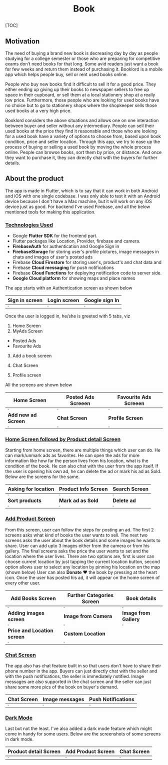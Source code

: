 <h1><p align="center">Book</p></h1>



[TOC]

## Motivation

The need of buying a brand new book is decreasing day by day as people studying for a college semester or those who are preparing for competitive exams don’t need books for that long. Some avid readers just want a book for few weeks and return them instead of purchasing it. Booklord is a mobile app which helps people buy, sell or rent used books online. 

People who buy new books find it difficult to sell it for a good price. They either ending up giving up their books to newspaper sellers to free up space in their cupboard, or sell them at a local stationery shop at a really low price.
Furthermore, those people who are looking for used books have no choice but to go to stationery shops where the shopkeeper sells those used books at a very high price.

Booklord considers the above situations and allows one on one interaction between buyer and seller without any intermediary. People can sell their used books at the price they find it reasonable and those who are looking for a used book have a variety of options to choose from, based upon book condition, price and seller location.
Through this app, we try to ease up the process of buying or selling a used book by moving the whole process online. People can browse books, sort them by price, or distance. And once they want to purchase it, they can directly chat with the buyers for further details.

## About the product

The app is made in Flutter, which is to say that it can work in both Android and iOS with one single codebase. I was only able to test it with an Android device because I don't have a Mac machine, but it will work on any iOS device just as good. For backend I've used Firebase, and all the below mentioned tools for making this application.

### <u>Technologies Used</u>

- Google **Flutter SDK** for the frontend part. 
- Flutter packages like Location, Provider, firebase and camera.
- **FirebaseAuth** for authentication and Google Sign in
- **FirebaseStorage** for storing user's profile pictures, image messages in chats and images of user's posted ads
- Firebase **Cloud Firestore** for storing user's, product's and chat data and
- Firebase **Cloud messaging** for push notifications
- Firebase **Cloud Functions** for deploying notification code to server side.
- **Google Cloud platform** for showing maps and place names

The app starts with an Authentication screen as shown below

| Sign in screen                                                                                                                       | Login screen                                                                                                                         | Google sign In                                                                                                                       |
| ------------------------------------------------------------------------------------------------------------------------------------ | ------------------------------------------------------------------------------------------------------------------------------------ | ------------------------------------------------------------------------------------------------------------------------------------ |
| <img src="https://user-images.githubusercontent.com/45118110/99714820-0fb2c080-2acc-11eb-94bb-87531f909d57.jpg" style="zoom:25%;" /> | <img src="https://user-images.githubusercontent.com/45118110/99714838-13dede00-2acc-11eb-9d58-68275b7e1c1d.jpg" style="zoom:25%;" /> | <img src="https://user-images.githubusercontent.com/45118110/99714852-18a39200-2acc-11eb-9e05-0946bd303654.jpg" style="zoom:25%;" /> |



Once the user is logged in, he/she is greeted with 5 tabs, viz

1. Home Screen
2. MyAds Screen

- Posted Ads
- Favourite Ads

3. Add a book screen

4. Chat Screen

5. Profile screen

All the screens are shown below

| Home Screen                                                                                                                          | Posted Ads Screeen                                                                                                                   | Favourite Ads Screeen                                                                                                                |
| ------------------------------------------------------------------------------------------------------------------------------------ | ------------------------------------------------------------------------------------------------------------------------------------ | ------------------------------------------------------------------------------------------------------------------------------------ |
| <img src="https://user-images.githubusercontent.com/45118110/99715513-fc542500-2acc-11eb-9244-3a6974d1f62f.jpg" style="zoom:25%;" /> | <img src="https://user-images.githubusercontent.com/45118110/99716666-66b99500-2ace-11eb-9daf-d31439c99bf3.jpg" style="zoom:25%;" /> | <img src="https://user-images.githubusercontent.com/45118110/99715528-037b3300-2acd-11eb-81db-0a999b468373.jpg" style="zoom:25%;" /> |
| **Add new ad Screen**                                                                                                                | **Chat Screen**                                                                                                                      | **Profile Screen**                                                                                                                   |
| <img src="https://user-images.githubusercontent.com/45118110/99715543-070eba00-2acd-11eb-9b0e-1c80a990223e.jpg" style="zoom:25%;" /> | <img src="https://user-images.githubusercontent.com/45118110/99902922-19fcd680-2ce7-11eb-8b6e-b7ab9041145a.jpg" style="zoom:25%;" /> | <img src="https://user-images.githubusercontent.com/45118110/99715571-10982200-2acd-11eb-8ba6-63a8c873eafa.jpg" style="zoom:25%;" /> |

### <u>Home Screen followd by Product detail Screen</u> 

Starting from home screen, there are multiple things which user can do. He can mark/unmark ads as favorites. He can open the ads for more information like how far the person lives from his location, what is the condition of the book. He can also chat with the user from the app itself. If the user is opening his own ad, he can delete the ad or mark his ad as Sold. Below are the screens for the same. 

| Asking for location                                                                                                                  | Product Info Screen                                                                                                                  | Search Screen                                                                                                                        |
| ------------------------------------------------------------------------------------------------------------------------------------ | ------------------------------------------------------------------------------------------------------------------------------------ | ------------------------------------------------------------------------------------------------------------------------------------ |
| <img src="https://user-images.githubusercontent.com/45118110/99717497-7ab1c680-2acf-11eb-8b8f-7423b7f1fe71.jpg" style="zoom:25%;" /> | <img src="https://user-images.githubusercontent.com/45118110/99717509-7dacb700-2acf-11eb-8122-5c3d6c97faa7.jpg" style="zoom:25%;" /> | <img src="https://user-images.githubusercontent.com/45118110/99902924-1c5f3080-2ce7-11eb-8e18-6d72fcfd8df2.jpg" style="zoom:25%;" /> |
| **Sort products**                                                                                                                    | **Mark ad as Sold**                                                                                                                  | **Delete ad**                                                                                                                        |
| <img src="https://user-images.githubusercontent.com/45118110/99902926-1f5a2100-2ce7-11eb-83ab-15df167dc392.jpg" style="zoom:25%;" /> | <img src="https://user-images.githubusercontent.com/45118110/99717580-95843b00-2acf-11eb-9d20-e5292202223b.jpg" style="zoom:25%;" /> | <img src="https://user-images.githubusercontent.com/45118110/99717586-987f2b80-2acf-11eb-9b74-2bdfd4c431b4.jpg" style="zoom:25%;" /> |

### <u>Add Product Screen</u>

From this screen, user can follow the steps for posting an ad. The first 2 screens asks what kind of books the user wants to sell. The next two screens asks the user about the book details and some images he wants to share. User can add upto 3 images either from the camera or from his gallery. The final screens asks the price the user wants to set and the location where the user lives. There are two options are, first is user can choose current location by just tapping the  current location button, second option allows user to select any location by pinning his location on the map (shown below) User can also **Donate** ❤ the book by pressing at the heart icon. Once the user has posted his ad, it will appear on the home screen of every other user.  

| Add Books Screen                                                                                                                      | Further Categories Screen                                                                                                             | Book details                                                                                                                         |
| ------------------------------------------------------------------------------------------------------------------------------------- | ------------------------------------------------------------------------------------------------------------------------------------- | ------------------------------------------------------------------------------------------------------------------------------------ |
| <img src="https://user-images.githubusercontent.com/45118110/99903258-4fa2bf00-2ce9-11eb-93f4-3ae1e5c8b771.jpg" style="zoom:25%;" />  | <img src="https://user-images.githubusercontent.com/45118110/99718485-f06a6200-2ad0-11eb-93bf-54bbbc103814.jpg" style="zoom:25%;" />  | <img src="https://user-images.githubusercontent.com/45118110/99718494-f4967f80-2ad0-11eb-803c-71b980dae8c0.jpg" style="zoom:25%;" /> |
| **Adding images screen**                                                                                                              | **Image from Camera**                                                                                                                 | **Image from Gallery**                                                                                                               |
| <img src="https://user-images.githubusercontent.com/45118110/99718516-feb87e00-2ad0-11eb-96a4-046437802a5e.jpg" style="zoom:25%;" />  | <img src="https://user-images.githubusercontent.com/45118110/99718960-afbf1880-2ad1-11eb-9229-36cc7266f4ec.jpg" style="zoom:25%;" />  | <img src="https://user-images.githubusercontent.com/45118110/99718963-b3529f80-2ad1-11eb-8f68-747f15c56404.jpg" style="zoom:25%;" /> |
| **Price and Location screen**                                                                                                         | **Custom Location**                                                                                                                   |                                                                                                                                      |
| <img src="https://user-images.githubusercontent.com/45118110/100059614-62380800-2e51-11eb-9cab-2b7a86a3b1bf.jpg" style="zoom:25%;" /> | <img src="https://user-images.githubusercontent.com/45118110/100059648-6e23ca00-2e51-11eb-860e-3f9fdd9478c7.jpg" style="zoom:25%;" /> |                                                                                                                                      |

### <u>Chat Screen</u>

The app also has chat feature built in so that users don't have to share their phone number in the app. Buyers can just directly chat with the seller and with the push notifications, the seller is immediately notified. Image messages are also supported in the chat screen and the seller can just share some more pics of the book on buyer's demand. 

| Chat Screen                                                                                                                          | Image messages                                                                                                                       | Push Notifications                                                                                                                   |
| ------------------------------------------------------------------------------------------------------------------------------------ | ------------------------------------------------------------------------------------------------------------------------------------ | ------------------------------------------------------------------------------------------------------------------------------------ |
| <img src="https://user-images.githubusercontent.com/45118110/99903482-ba082f00-2cea-11eb-8692-587825067308.jpg" style="zoom:25%;" /> | <img src="https://user-images.githubusercontent.com/45118110/99717556-9026f080-2acf-11eb-883d-8c8d667204cc.jpg" style="zoom:25%;" /> | <img src="https://user-images.githubusercontent.com/45118110/99719616-8ce13400-2ad2-11eb-9b3f-92dbb9633011.jpg" style="zoom:25%;" /> |



### <u>Dark Mode</u>

Last but not the least. I've also added a dark mode feature which might come in handy for some users. Below are the screenshots of some screens in dark mode. 

| Product detail Screen                                                                                                                | Add Product Screen                                                                                                                   | Chat Screen                                                                                                                          |
| ------------------------------------------------------------------------------------------------------------------------------------ | ------------------------------------------------------------------------------------------------------------------------------------ | ------------------------------------------------------------------------------------------------------------------------------------ |
| <img src="https://user-images.githubusercontent.com/45118110/99903255-4dd8fb80-2ce9-11eb-8ae1-71f6ace214c0.jpg" style="zoom:25%;" /> | <img src="https://user-images.githubusercontent.com/45118110/99903251-4b76a180-2ce9-11eb-9b64-30f4ba0ce4de.jpg" style="zoom:25%;" /> | <img src="https://user-images.githubusercontent.com/45118110/99903253-4d406500-2ce9-11eb-8f29-e48fb6539320.jpg" style="zoom:25%;" /> |

